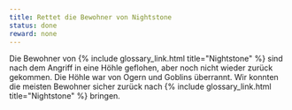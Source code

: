 ```yaml
---
title: Rettet die Bewohner von Nightstone
status: done
reward: none
---
```


Die Bewohner von {% include glossary_link.html title="Nightstone" %} sind nach dem Angriff in eine
Höhle geflohen, aber noch nicht wieder zurück gekommen. Die Höhle war von Ogern und Goblins
überrannt. Wir konnten die meisten Bewohner sicher zurück nach {% include glossary_link.html
title="Nightstone" %} bringen.
